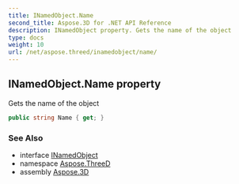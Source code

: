 ```yaml
---
title: INamedObject.Name
second_title: Aspose.3D for .NET API Reference
description: INamedObject property. Gets the name of the object
type: docs
weight: 10
url: /net/aspose.threed/inamedobject/name/
---
```

## INamedObject.Name property

Gets the name of the object

```csharp
public string Name { get; }
```

### See Also

* interface [INamedObject](../)
* namespace [Aspose.ThreeD](../../inamedobject/)
* assembly [Aspose.3D](../../../)


